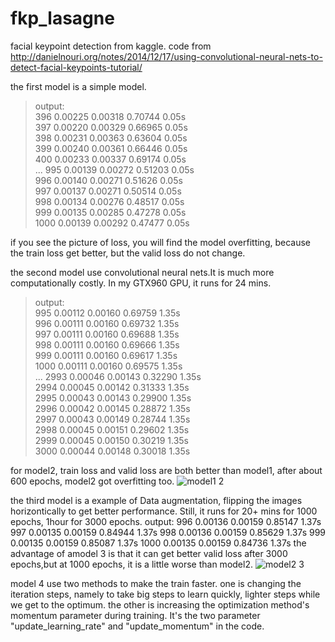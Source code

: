 # fkp_lasagne
facial keypoint detection from kaggle. code from http://danielnouri.org/notes/2014/12/17/using-convolutional-neural-nets-to-detect-facial-keypoints-tutorial/

the first model is a simple model. 
>output:  
>    396       0.00225       0.00318      0.70744  0.05s    
>    397       0.00220       0.00329      0.66965  0.05s   
>    398       0.00231       0.00363      0.63604  0.05s   
>    399       0.00240       0.00361      0.66446  0.05s   
>    400       0.00233       0.00337      0.69174  0.05s   
> ...
>    995       0.00139       0.00272      0.51203  0.05s  
>    996       0.00140       0.00271      0.51626  0.05s  
>    997       0.00137       0.00271      0.50514  0.05s  
>    998       0.00134       0.00276      0.48517  0.05s  
>    999       0.00135       0.00285      0.47278  0.05s  
>   1000       0.00139       0.00292      0.47477  0.05s  

if you see the picture of loss, you will find the model overfitting, because the train loss get better, but the valid loss do not change.


the second model use convolutional neural nets.It is much more computationally costly. In my GTX960 GPU, it runs for 24 mins.
> output:  
>    995       0.00112       0.00160      0.69759  1.35s  
>    996       0.00111       0.00160      0.69732  1.35s  
>    997       0.00111       0.00160      0.69688  1.35s  
>    998       0.00111       0.00160      0.69666  1.35s  
>    999       0.00111       0.00160      0.69617  1.35s  
>   1000       0.00111       0.00160      0.69575  1.35s  
> ...
>   2993       0.00046       0.00143      0.32290  1.35s  
>   2994       0.00045       0.00142      0.31333  1.35s  
>   2995       0.00043       0.00143      0.29900  1.35s  
>   2996       0.00042       0.00145      0.28872  1.35s  
>   2997       0.00043       0.00149      0.28744  1.35s  
>   2998       0.00045       0.00151      0.29602  1.35s  
>   2999       0.00045       0.00150      0.30219  1.35s  
>   3000       0.00044       0.00148      0.30018  1.35s  

for model2, train loss and valid loss are both better than model1, after about 600 epochs, model2 got overfitting too.
![model1 2](https://cloud.githubusercontent.com/assets/22812703/19378940/1d821932-9222-11e6-9c23-b77159318032.png)


the third model is a example of Data augmentation, flipping the images horizontically to get better performance. Still, it runs for 20+ mins for 1000 epochs, 1hour for 3000 epochs. 
output:
    996       0.00136       0.00159      0.85147  1.37s
    997       0.00135       0.00159      0.84944  1.37s
    998       0.00136       0.00159      0.85629  1.37s
    999       0.00135       0.00159      0.85087  1.37s
   1000       0.00135       0.00159      0.84736  1.37s
the advantage of amodel 3 is that it can get better valid loss after 3000 epochs,but at 1000 epochs, it is a little worse than model2.
![model2 3](https://cloud.githubusercontent.com/assets/22812703/19378988/6502e6ce-9222-11e6-8b14-30a574a9de57.png)

  

model 4 use two methods to make the train faster. one is changing the iteration steps, namely to take big steps to learn quickly, lighter steps while we get to the optimum. the other is  increasing the optimization method's momentum parameter during training. It's the two parameter "update_learning_rate" and "update_momentum" in the code.


